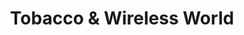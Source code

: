 ---
title: "Tobacco & Wireless World"
url: /independence/tobacco-and-wireless-world/
shop: mobile phone
---
